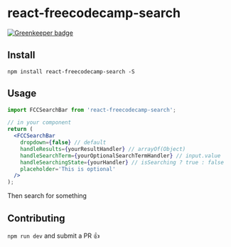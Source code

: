 # react-freecodecamp-search

[![Greenkeeper badge](https://badges.greenkeeper.io/Bouncey/react-freecodecamp-search.svg)](https://greenkeeper.io/)

## Install

`npm install react-freecodecamp-search -S`

## Usage

```jsx
import FCCSearchBar from 'react-freecodecamp-search';

// in your component
return (
  <FCCSearchBar
    dropdown={false} // default
    handleResults={yourResultHandler} // arrayOf(Object)
    handleSearchTerm={yourOptionalSearchTermHandler} // input.value
    handleSearchingState={yourHandler} // isSearching ? true : false
    placeholder='This is optional'
  />
);
```

Then search for something

## Contributing

`npm run dev` and submit a PR :+1:
